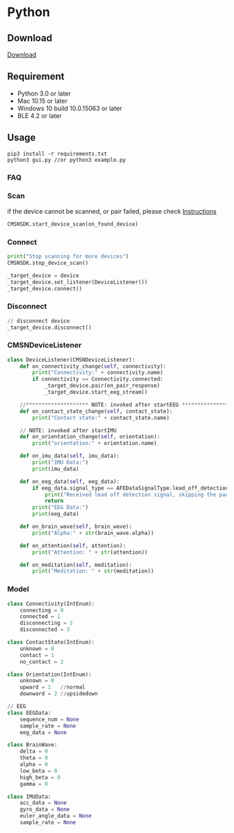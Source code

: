 # Python

## Download

[Download](https://app.brainco.cn/universal/crimson-sdk-prebuild/python/1.3.0/python-example.zip)

## Requirement

- Python 3.0 or later
- Mac 10.15 or later
- Windows 10 build 10.0.15063 or later
- BLE 4.2 or later

## Usage

```text
pip3 install -r requirements.txt
python3 gui.py //or python3 example.py
```

### FAQ

### Scan

if the device cannot be scanned, or pair failed, please check [Instructions](./faq.html)

```python
CMSNSDK.start_device_scan(on_found_device)
```

### Connect

```python
print("Stop scanning for more devices")
CMSNSDK.stop_device_scan()

_target_device = device
_target_device.set_listener(DeviceListener())
_target_device.connect()
```

### Disconnect

```python
// disconnect device
_target_device.disconnect()
```

### CMSNDeviceListener

```python
class DeviceListener(CMSNDeviceListener):
    def on_connectivity_change(self, connectivity):
        print("Connectivity:" + connectivity.name)
        if connectivity == Connectivity.connected:
            _target_device.pair(on_pair_response)
            _target_device.start_eeg_stream()

    //******************** NOTE: invoked after startEEG *******************
    def on_contact_state_change(self, contact_state):
        print("Contact state:" + contact_state.name)

    // NOTE: invoked after startIMU
    def on_orientation_change(self, orientation):
        print("orientation:" + orientation.name)

    def on_imu_data(self, imu_data):
        print("IMU Data:")
        print(imu_data)

    def on_eeg_data(self, eeg_data):
        if eeg_data.signal_type == AFEDataSignalType.lead_off_detection:
            print("Received lead off detection signal, skipping the packet.")
            return
        print("EEG Data:")
        print(eeg_data)

    def on_brain_wave(self, brain_wave):
        print("Alpha:" + str(brain_wave.alpha))

    def on_attention(self, attention):
        print("Attention: " + str(attention))

    def on_meditation(self, meditation):
        print("Meditation: " + str(meditation))
```

### Model

```python
class Connectivity(IntEnum):
    connecting = 0
    connected = 1
    disconnecting = 2
    disconnected = 3

class ContactState(IntEnum):
    unknown = 0
    contact = 1
    no_contact = 2

class Orientation(IntEnum):
    unknown = 0
    upward = 1   //normal
    downward = 2 //upsidedown

// EEG
class EEGData:
    sequence_num = None
    sample_rate = None
    eeg_data = None

class BrainWave:
    delta = 0
    theta = 0
    alpha = 0
    low_beta = 0
    high_beta = 0
    gamma = 0

class IMUData:
    acc_data = None
    gyro_data = None
    euler_angle_data = None
    sample_rate = None
```
